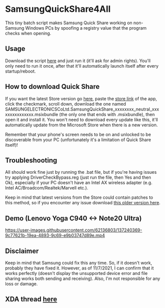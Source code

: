 # SamsungQuickShare4All
This tiny batch script makes Samsung Quick Share working on non-Samsung Windows PCs by spoofing a registry value that the program checks when opening.

## Usage
Download the script [here](https://github.com/obrobrio2000/Samsung-Quick-Share-4-All/releases/download/v0.1.1/SamsungQuickShare4All.bat) and just run it (it'll ask for admin rights). You'll only need to run it once, after that it'll automatically launch itself after every startup/reboot.

## How to download Quick Share
If you want the latest Store version go [here](https://store.rg-adguard.net/), paste the [store link](https://www.microsoft.com/en-us/p/quick-share/9pctgdfxvzlj) of the app, click the checkmark, scroll down, download the one named SAMSUNGELECTRONICSCoLtd.SamsungQuickShare_xxxxxxxx_neutral_xxxxxxxxxxxxxxx.msixbundle (the only one that ends with .msixbundle), then open it and install it. You won't need to download every update like this, it'll automatically update from the Microsoft Store when there is a new version.

Remember that your phone's screen needs to be on and unlocked to be discoverable from your PC (unfortunately it's a limitation of Quick Share itself)!

## Troubleshooting
All should work fine just by running the .bat file, but if you're having issues try applying DriverCheckBypass.reg (just run the file, then Yes and then Ok), especially if your PC doesn't have an Intel AX wireless adapter (e.g. Intel AC/Broadcom/Realtek/Marvell etc.).

Keep in mind that latest versions from the Store could contain patches to this method, so if you encounter any issue download [this older version here](https://mega.nz/file/9B4myBTS#iWj3krlMOrKTnTPfEw_qH93RoddJydzxpnPVeAgPKiQ).

## Demo (Lenovo Yoga C940 <-> Note20 Ultra)
https://user-images.githubusercontent.com/62136803/137240369-9c77621b-19ea-4893-9c69-e9b03747d89e.mp4

## Disclaimer
Keep in mind that Samsung could fix this any time. So, if it doesn't work, probably they have fixed it. However, as of 11/7/2021, I can confirm that it works perfectly (doesn't display the unsupported device error and file sharing works both sending and receiving). Also, I'm not responsible for any loss or damage.

## XDA thread [here](https://forum.xda-developers.com/t/samsung-quick-share-4-all-use-it-on-non-samsung-pcs.4347077/)

